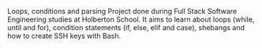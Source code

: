 Loops, conditions and parsing
Project done during Full Stack Software Engineering studies at Holberton School. It aims to learn about loops (while, until and for), condition statements (if, else, elif and case), shebangs and how to create SSH keys with Bash.
